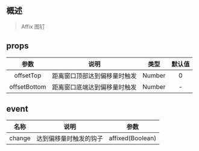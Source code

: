 ## 概述

> Affix 图钉

## props

|     参数     |             说明             |  类型  | 默认值 |
| :----------: | :--------------------------: | :----: | :----: |
|  offsetTop   | 距离窗口顶部达到偏移量时触发 | Number |   0    |
| offsetBottom | 距离窗口底端达到偏移量时触发 | Number |   -    |

## event

|  名称  |          说明          |       参数       |
| :----: | :--------------------: | :--------------: |
| change | 达到偏移量时触发的钩子 | affixed(Boolean) |
